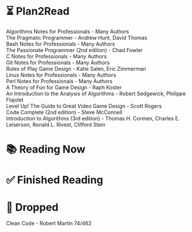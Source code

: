 # ⏳ Plan2Read

Algorithms Notes for Professionals - Many Authors   
The Pragmatic Programmer - Andrew Hunt, David Thomas   
Bash Notes for Professionals - Many Authors   
The Passionate Programmer (2nd edition) - Chad Fowler   
C Notes for Professionals - Many Authors   
Git Notes for Professionals - Many Authors   
Rules of Play Game Design - Katie Salen, Eric Zimmerman   
Linux Notes for Professionals - Many Authors   
Perl Notes for Professionals - Many Authors   
A Theory of Fun for Game Design - Raph Koster   
An Introduction to the Analysis of Algorithms - Robert Sedgewick, Philippe Flajolet   
Level Up! The Guide to Great Video Game Design - Scott Rogers   
Code Complete (2nd edition) - Steve McConnell   
Introduction to Algorithms (3rd edition) - Thomas H. Cormen, Charles E. Leiserson, Ronald L. Rivest, Clifford Stein   

# 📚 Reading Now

# ✅ Finished Reading

# 🫗 Dropped

Clean Code - Robert Martin 74/462   

